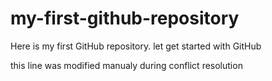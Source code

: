 # my-first-github-repository
Here is my first GitHub repository. let get started with GitHub

this line was modified manualy during conflict resolution